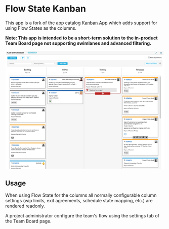 # Flow State Kanban

This app is a fork of the app catalog [Kanban App](https://github.com/RallyApps/app-catalog/tree/master/src/apps/kanban) which adds support for using Flow States as the columns.

**Note: This app is intended to be a short-term solution to the in-product Team Board page not supporting swimlanes and advanced filtering.**

![](screenshot.png)

## Usage

When using Flow State for the columns all normally configurable column settings (wip limits, exit agreements, schedule state mapping, etc.) are rendered readonly.  

A project administrator configure the team's flow using the  settings tab of the Team Board page.
